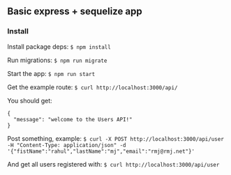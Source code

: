 ## Basic express + sequelize app


### Install
Install package deps:
`$ npm install`

Run migrations:
`$ npm run migrate`

Start the app:
`$ npm run start`


Get the example route:
`$ curl http://localhost:3000/api/`

You should get:
``` 
{
  "message": "welcome to the Users API!"
}
```

Post something, example:
`$ curl -X POST http://localhost:3000/api/user -H "Content-Type: application/json" -d '{"fistName":"rahul","lastName":"mj","email":"rmj@rmj.net"}'`

And get all users registered with:
`
$ curl http://localhost:3000/api/user
`

